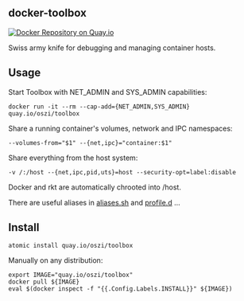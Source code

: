 ## docker-toolbox

[![Docker Repository on Quay.io](https://quay.io/repository/oszi/toolbox/status "Docker Repository on Quay.io")](https://quay.io/repository/oszi/toolbox)

Swiss army knife for debugging and managing container hosts.

## Usage

Start Toolbox with NET_ADMIN and SYS_ADMIN capabilities:

```
docker run -it --rm --cap-add={NET_ADMIN,SYS_ADMIN} quay.io/oszi/toolbox
```

Share a running container's volumes, network and IPC namespaces:

```
--volumes-from="$1" --{net,ipc}="container:$1"
```

Share everything from the host system:

```
-v /:/host --{net,ipc,pid,uts}=host --security-opt=label:disable
```

Docker and rkt are automatically chrooted into /host.

There are useful aliases in [aliases.sh](include/usr/share/install/aliases.sh)
and [profile.d](include/etc/profile.d) ...

## Install

```
atomic install quay.io/oszi/toolbox
```

Manually on any distribution:

```
export IMAGE="quay.io/oszi/toolbox"
docker pull ${IMAGE}
eval $(docker inspect -f "{{.Config.Labels.INSTALL}}" ${IMAGE})
```
